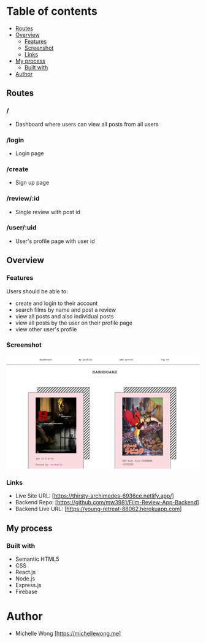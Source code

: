 # Table of contents

- [Routes](#routes)
- [Overview](#overview)
  - [Features](#features)
  - [Screenshot](#screenshot)
  - [Links](#links)
- [My process](#my-process)
  - [Built with](#built-with)
- [Author](#author)

## Routes

### /

- Dashboard where users can view all posts from all users

### /login

- Login page

### /create

- Sign up page

### /review/:id

- Single review with post id

### /user/:uid

- User's profile page with user id

## Overview

### Features

Users should be able to:

- create and login to their account
- search films by name and post a review
- view all posts and also individual posts
- view all posts by the user on their profile page
- view other user's profile

### Screenshot

![](public/film-preview.png)

### Links

- Live Site URL: [https://thirsty-archimedes-6936ce.netlify.app/]
- Backend Repo: [https://github.com/mw3981/Film-Review-App-Backend]
- Backend Live URL: [https://young-retreat-88062.herokuapp.com]

## My process

### Built with

- Semantic HTML5
- CSS
- React.js
- Node.js
- Express.js
- Firebase

# Author

- Michelle Wong [https://michellewong.me]
